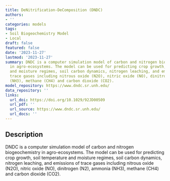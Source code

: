 ```yaml
---
title: DeNitrification-DeComposition (DNDC)
authors:
- ''
categories: models
tags:
- Soil Biogeochemistry Model
- Local
draft: false
featured: false
date: '2023-11-27'
lastmod: '2023-11-27'
summary: DNDC is a computer simulation model of carbon and nitrogen biogeochemistry
  in agro-ecosystems. The model can be used for predicting crop growth, soil temperature
  and moisture regimes, soil carbon dynamics, nitrogen leaching, and emissions of
  trace gases including nitrous oxide (N2O), nitric oxide (NO), dinitrogen (N2), ammonia
  (NH3), methane (CH4) and carbon dioxide (CO2).
model_repository: https://www.dndc.sr.unh.edu/
data_repository: ''
links:
  url_doi: https://doi.org/10.1029/92JD00509
  url_pdf: ''
  url_source: https://www.dndc.sr.unh.edu/
  url_docs: ''
---
```


## Description

DNDC is a computer simulation model of carbon and nitrogen biogeochemistry in agro-ecosystems. The model can be used for predicting crop growth, soil temperature and moisture regimes, soil carbon dynamics, nitrogen leaching, and emissions of trace gases including nitrous oxide (N2O), nitric oxide (NO), dinitrogen (N2), ammonia (NH3), methane (CH4) and carbon dioxide (CO2).

